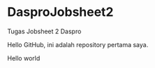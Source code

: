 # DasproJobsheet2
Tugas Jobsheet 2 Daspro

Hello GitHub, ini adalah repository pertama saya.

Hello world
